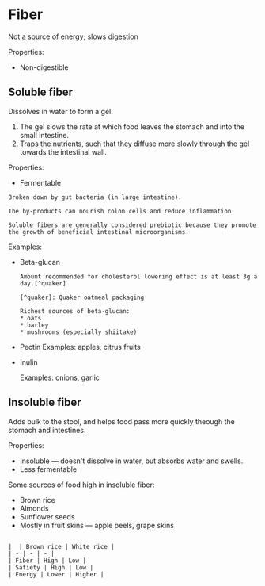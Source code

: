# Fiber

Not a source of energy; slows digestion

Properties:
* Non-digestible

## Soluble fiber
Dissolves in water to form a gel.
1. The gel slows the rate at which food leaves the stomach and into the small intestine.
2. Traps the nutrients, such that they diffuse more slowly through the gel towards the intestinal wall.

Properties:
* Fermentable

~~~admonish tip title="Fermentable"
Broken down by gut bacteria (in large intestine).

The by-products can nourish colon cells and reduce inflammation.
~~~

~~~admonish tip title="Prebiotic"
Soluble fibers are generally considered prebiotic because they promote the growth of beneficial intestinal microorganisms.
~~~

Examples:

* Beta-glucan

    ~~~admonish tip title="Cholesterol lowering"
    Amount recommended for cholesterol lowering effect is at least 3g a day.[^quaker]

    [^quaker]: Quaker oatmeal packaging

    Richest sources of beta-glucan:
    * oats
    * barley
    * mushrooms (especially shiitake)
    ~~~

* Pectin
    Examples: apples, citrus fruits

* Inulin

    Examples: onions, garlic

## Insoluble fiber

Adds bulk to the stool, and helps food pass more quickly theough the stomach and intestines. 

Properties:
* Insoluble — doesn't dissolve in water, but absorbs water and swells. 
* Less fermentable

Some sources of food high in insoluble fiber:
* Brown rice
* Almonds
* Sunflower seeds
* Mostly in fruit skins — apple peels, grape skins

~~~admonish question="Brown rice cs. white rice"

|  | Brown rice | White rice | 
| - | - | - |
| Fiber | High | Low |
| Satiety | High | Low |
| Energy | Lower | Higher |
~~~
